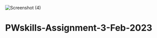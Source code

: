 ![Screenshot (4)](https://user-images.githubusercontent.com/123117358/227236060-a02852ad-92a1-4cd0-a90b-bb19ef7d991e.png)
# PWskills-Assignment-3-Feb-2023
